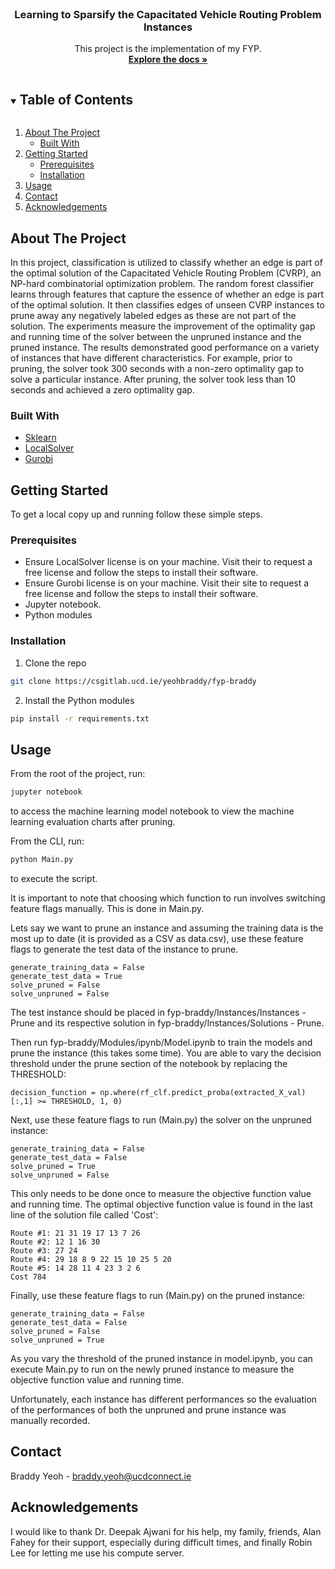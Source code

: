 <!--
*** Thanks for checking out the Best-README-Template. If you have a suggestion
*** that would make this better, please fork the repo and create a pull request
*** or simply open an issue with the tag "enhancement".
*** Thanks again! Now go create something AMAZING! :D
***
***
***
*** To avoid retyping too much info. Do a search and replace for the following:
*** github_username, repo_name, twitter_handle, email, project_title, project_description
-->

<!-- PROJECT SHIELDS -->
<!--
*** I'm using markdown "reference style" links for readability.
*** Reference links are enclosed in brackets [ ] instead of parentheses ( ).
*** See the bottom of this document for the declaration of the reference variables
*** for contributors-url, forks-url, etc. This is an optional, concise syntax you may use.
*** https://www.markdownguide.org/basic-syntax/#reference-style-links
-->

<!-- [![Contributors][contributors-shield]][contributors-url]
[![Forks][forks-shield]][forks-url]
[![Stargazers][stars-shield]][stars-url]
[![Issues][issues-shield]][issues-url]
[![MIT License][license-shield]][license-url]
[![LinkedIn][linkedin-shield]][linkedin-url] -->

<!-- PROJECT LOGO -->
<br />
<p align="center">
  <a href="https://csgitlab.ucd.ie/yeohbraddy/fyp-braddy">
    <!-- <img src="images/logo.png" alt="Logo" width="80" height="80"> -->
  </a>

  <h3 align="center">Learning to Sparsify the Capacitated Vehicle Routing Problem Instances</h3>

  <p align="center">
    This project is the implementation of my FYP.
    <br />
    <a href="https://csgitlab.ucd.ie/yeohbraddy/fyp-braddy"><strong>Explore the docs »</strong></a>
  </p>
</p>

<!-- TABLE OF CONTENTS -->
<details open="open">
  <summary><h2 style="display: inline-block">Table of Contents</h2></summary>
  <ol>
    <li>
      <a href="#about-the-project">About The Project</a>
      <ul>
        <li><a href="#built-with">Built With</a></li>
      </ul>
    </li>
    <li>
      <a href="#getting-started">Getting Started</a>
      <ul>
        <li><a href="#prerequisites">Prerequisites</a></li>
        <li><a href="#installation">Installation</a></li>
      </ul>
    </li>
    <li><a href="#usage">Usage</a></li>
    <li><a href="#contact">Contact</a></li>
    <li><a href="#acknowledgements">Acknowledgements</a></li>
  </ol>
</details>

<!-- ABOUT THE PROJECT -->

## About The Project

In this project, classification is utilized to classify whether an edge is part of the optimal solution of the Capacitated Vehicle Routing Problem (CVRP), an NP-hard combinatorial optimization problem. The random forest classifier learns through features that capture the essence of whether an edge is part of the optimal solution. It then classifies edges of unseen CVRP instances to prune away any negatively labeled edges as these are not part of the solution. The experiments measure the improvement of the optimality gap and running time of the solver between the unpruned instance and the pruned instance. The results demonstrated good performance on a variety of instances that have different characteristics. For example, prior to pruning, the solver took 300 seconds with a non-zero optimality gap to solve a particular instance. After pruning, the solver took less than 10 seconds and achieved a zero optimality gap.

### Built With

- [Sklearn](https://scikit-learn.org/stable/)
- [LocalSolver](https://www.localsolver.com/docs/last/index.html)
- [Gurobi](https://www.gurobi.com/)

<!-- GETTING STARTED -->

## Getting Started

To get a local copy up and running follow these simple steps.

### Prerequisites

- Ensure LocalSolver license is on your machine. Visit their to request a free license and follow the steps to install their software.
- Ensure Gurobi license is on your machine. Visit their site to request a free license and follow the steps to install their software.
- Jupyter notebook.
- Python modules

### Installation

1. Clone the repo

```sh
git clone https://csgitlab.ucd.ie/yeohbraddy/fyp-braddy
```

2. Install the Python modules

```sh
pip install -r requirements.txt
```

<!-- USAGE EXAMPLES -->

## Usage

From the root of the project, run:

```sh
jupyter notebook
```

to access the machine learning model notebook to view the machine learning evaluation charts after pruning.

From the CLI, run:

```sh
python Main.py
```

to execute the script.

It is important to note that choosing which function to run involves switching feature flags manually. This is done in Main.py.

Lets say we want to prune an instance and assuming the training data is the most up to date (it is provided as a CSV as data.csv), use these feature flags to generate the test data of the instance to prune.

```
generate_training_data = False
generate_test_data = True
solve_pruned = False
solve_unpruned = False
```

The test instance should be placed in fyp-braddy/Instances/Instances - Prune and its respective solution in fyp-braddy/Instances/Solutions - Prune.

Then run fyp-braddy/Modules/ipynb/Model.ipynb to train the models and prune the instance (this takes some time). You are able to vary the decision threshold under the prune section of the notebook by replacing the THRESHOLD:

```
decision_function = np.where(rf_clf.predict_proba(extracted_X_val)[:,1] >= THRESHOLD, 1, 0)
```

Next, use these feature flags to run (Main.py) the solver on the unpruned instance:

```
generate_training_data = False
generate_test_data = False
solve_pruned = True
solve_unpruned = False
```

This only needs to be done once to measure the objective function value and running time. The optimal objective function value is found in the last line of the solution file called 'Cost':

```
Route #1: 21 31 19 17 13 7 26
Route #2: 12 1 16 30
Route #3: 27 24
Route #4: 29 18 8 9 22 15 10 25 5 20
Route #5: 14 28 11 4 23 3 2 6
Cost 784
```

Finally, use these feature flags to run (Main.py) on the pruned instance:

```
generate_training_data = False
generate_test_data = False
solve_pruned = False
solve_unpruned = True
```

As you vary the threshold of the pruned instance in model.ipynb, you can execute Main.py to run on the newly pruned instance to measure the objective function value and running time.

Unfortunately, each instance has different performances so the evaluation of the performances of both the unpruned and prune instance was manually recorded.

<!-- CONTACT -->

## Contact

Braddy Yeoh - braddy.yeoh@ucdconnect.ie

<!-- ACKNOWLEDGEMENTS -->

## Acknowledgements

I would like to thank Dr. Deepak Ajwani for his help, my family, friends, Alan Fahey for their support, especially during difficult times, and finally Robin Lee for letting me use his compute server.

<!-- MARKDOWN LINKS & IMAGES -->
<!-- https://www.markdownguide.org/basic-syntax/#reference-style-links -->

[contributors-shield]: https://img.shields.io/github/contributors/github_username/repo.svg?style=for-the-badge
[contributors-url]: https://github.com/github_username/repo/graphs/contributors
[forks-shield]: https://img.shields.io/github/forks/github_username/repo.svg?style=for-the-badge
[forks-url]: https://github.com/github_username/repo/network/members
[stars-shield]: https://img.shields.io/github/stars/github_username/repo.svg?style=for-the-badge
[stars-url]: https://github.com/github_username/repo/stargazers
[issues-shield]: https://img.shields.io/github/issues/github_username/repo.svg?style=for-the-badge
[issues-url]: https://github.com/github_username/repo/issues
[license-shield]: https://img.shields.io/github/license/github_username/repo.svg?style=for-the-badge
[license-url]: https://github.com/github_username/repo/blob/master/LICENSE.txt
[linkedin-shield]: https://img.shields.io/badge/-LinkedIn-black.svg?style=for-the-badge&logo=linkedin&colorB=555
[linkedin-url]: https://linkedin.com/in/github_username
